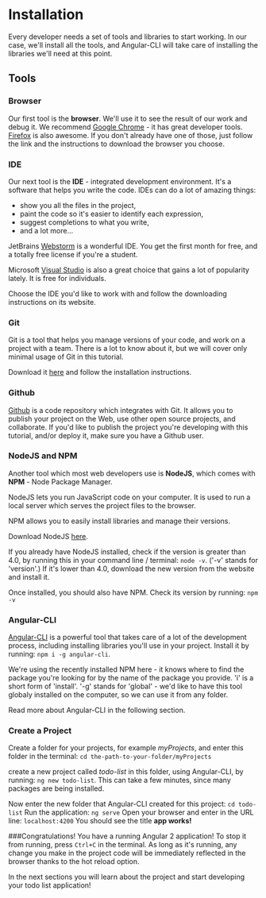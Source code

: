 # Installation

Every developer needs a set of tools and libraries to start working. In our case, we'll install all the tools, and Angular-CLI will take care of installing the libraries we'll need at this point.


## Tools


### Browser

Our first tool is the **browser**. We'll use it to see the result of our work and debug it. We recommend [Google Chrome](https://www.google.com/chrome/browser/desktop/) - it has great developer tools. [Firefox](https://www.mozilla.org/en-US/firefox/new/) is also awesome. If you don't already have one of those, just follow the link and the instructions to download the browser you choose.


### IDE

Our next tool is the **IDE** -  integrated development environment. It's a software that helps you write the code. IDEs can do a lot of amazing things: 
* show you all the files in the project, 
* paint the code so it's easier to identify each expression, 
* suggest completions to what you write, 
* and a lot more...

JetBrains [Webstorm](https://www.jetbrains.com/webstorm/download/) is a wonderful IDE. You get the first month for free, and a totally free license if you're a student.

Microsoft [Visual Studio](https://www.visualstudio.com/vs/) is also a great choice that gains a lot of popularity lately. It is free for individuals.

Choose the IDE you'd like to work with and follow the downloading instructions on its website. 


### Git
Git is a tool that helps you manage versions of your code, and work on a project with a team. There is a lot to know about it, but we will cover only minimal usage of Git in this tutorial.

Download it [here](https://git-scm.com/) and follow the installation instructions. 


### Github
[Github](https://github.com/) is a code repository which integrates with Git. It allows you to publish your project on the Web, use other open source projects, and collaborate. If you'd like to publish the project you're developing with this tutorial, and/or deploy it, make sure you have a Github user. 


### NodeJS and NPM

Another tool which most web developers use is **NodeJS**, which comes with **NPM** - Node Package Manager. 

NodeJS lets you run JavaScript code on your computer. It is used to run a local server which serves the project files to the browser.

NPM allows you to easily install libraries and manage their versions. 

Download NodeJS [here](https://nodejs.org/en/).

If you already have NodeJS installed, check if the version is greater than 4.0, by running this in your command line / terminal: 
```node -v```. ('-v' stands for 'version'.)
If it's lower than 4.0, download the new version from the website and install it.

Once installed, you should also have NPM. Check its version by running:
```npm -v```


### Angular-CLI

[Angular-CLI](https://github.com/angular/angular-cli) is a powerful tool that takes care of a lot of the development process, including installing libraries you'll use in your project. Install it by running: ```npm i -g angular-cli```. 

We're using the recently installed NPM here - it knows where to find the package you're looking for by the name of the package you provide. 'i' is a short form of 'install'. '-g' stands for 'global' - we'd like to have this tool globaly installed on the computer, so we can use it from any folder.

Read more about Angular-CLI in the following section. 

### Create a Project

Create a folder for your projects, for example *myProjects*, and enter this folder in the terminal: ```cd the-path-to-your-folder/myProjects```

create a new project called *todo-list* in this folder, using Angular-CLI, by running: ```ng new todo-list```. This can take a few minutes, since many packages are being installed.

Now enter the new folder that Angular-CLI created for this project: ```cd todo-list```
Run the application: ```ng serve```
Open your browser and enter in the URL line: ```localhost:4200```
You should see the title **app works!**

###Congratulations!
You have a running Angular 2 application!
To stop it from running, press ```Ctrl+C``` in the terminal.
As long as it's running, any change you make in the project code will be immediately reflected in the browser thanks to the hot reload option.

In the next sections you will learn about the project and start developing your todo list application!
